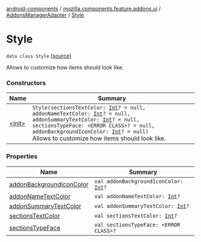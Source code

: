 [android-components](../../../index.md) / [mozilla.components.feature.addons.ui](../../index.md) / [AddonsManagerAdapter](../index.md) / [Style](./index.md)

# Style

`data class Style` [(source)](https://github.com/mozilla-mobile/android-components/blob/master/components/feature/addons/src/main/java/mozilla/components/feature/addons/ui/AddonsManagerAdapter.kt#L321)

Allows to customize how items should look like.

### Constructors

| Name | Summary |
|---|---|
| [&lt;init&gt;](-init-.md) | `Style(sectionsTextColor: `[`Int`](https://kotlinlang.org/api/latest/jvm/stdlib/kotlin/-int/index.html)`? = null, addonNameTextColor: `[`Int`](https://kotlinlang.org/api/latest/jvm/stdlib/kotlin/-int/index.html)`? = null, addonSummaryTextColor: `[`Int`](https://kotlinlang.org/api/latest/jvm/stdlib/kotlin/-int/index.html)`? = null, sectionsTypeFace: <ERROR CLASS>? = null, addonBackgroundIconColor: `[`Int`](https://kotlinlang.org/api/latest/jvm/stdlib/kotlin/-int/index.html)`? = null)`<br>Allows to customize how items should look like. |

### Properties

| Name | Summary |
|---|---|
| [addonBackgroundIconColor](addon-background-icon-color.md) | `val addonBackgroundIconColor: `[`Int`](https://kotlinlang.org/api/latest/jvm/stdlib/kotlin/-int/index.html)`?` |
| [addonNameTextColor](addon-name-text-color.md) | `val addonNameTextColor: `[`Int`](https://kotlinlang.org/api/latest/jvm/stdlib/kotlin/-int/index.html)`?` |
| [addonSummaryTextColor](addon-summary-text-color.md) | `val addonSummaryTextColor: `[`Int`](https://kotlinlang.org/api/latest/jvm/stdlib/kotlin/-int/index.html)`?` |
| [sectionsTextColor](sections-text-color.md) | `val sectionsTextColor: `[`Int`](https://kotlinlang.org/api/latest/jvm/stdlib/kotlin/-int/index.html)`?` |
| [sectionsTypeFace](sections-type-face.md) | `val sectionsTypeFace: <ERROR CLASS>?` |
